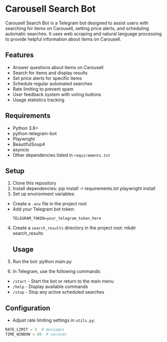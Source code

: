 # Carousell Search Bot

Carousell Search Bot is a Telegram bot designed to assist users with searching for items on Carousell, setting price alerts, and scheduling automatic searches. It uses web scraping and natural language processing to provide helpful information about items on Carousell.

## Features

- Answer questions about items on Carousell
- Search for items and display results
- Set price alerts for specific items
- Schedule regular automated searches
- Rate limiting to prevent spam
- User feedback system with voting buttons
- Usage statistics tracking

## Requirements

- Python 3.8+
- python-telegram-bot
- Playwright
- BeautifulSoup4
- asyncio
- Other dependencies listed in `requirements.txt`

## Setup

1. Clone this repository
2. Install dependencies:
pip install -r requirements.txt
playwright install
3. Set up environment variables:
- Create a `.env` file in the project root
- Add your Telegram bot token:
  ```
  TELEGRAM_TOKEN=your_telegram_token_here
  ```
4. Create a `search_results` directory in the project root:
   mkdir search_results
   
   ## Usage

1. Run the bot:
   python main.py

2. In Telegram, use the following commands:
- `/start` - Start the bot or return to the main menu
- `/help` - Display available commands
- `/stop` - Stop any active scheduled searches

## Configuration

- Adjust rate limiting settings in `utils.py`:
```python
RATE_LIMIT = 5  # messages
TIME_WINDOW = 60  # seconds
   
